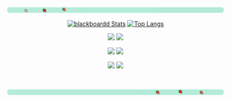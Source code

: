 [![strawberry banner](/assets/images/header/banner_upper.png)][sponsor]

<div align="center">

[<img src="https://github-readme-stats.vercel.app/api?username=blackboardd&show_icons=true&hide_title=true&theme=minimal&include_all_commits=true&count_private=true&line_height=32&hide=contribs,stars&hide_rank=true&icon_color=f03a17&border_radius=10" alt="blackboardd Stats" />][sponsor] [![Top Langs](https://github-readme-stats.vercel.app/api/top-langs/?username=blackboardd&layout=compact&langs_count=6&border_radius=10&card_width=235&custom_title=Languages)][sponsor]

[<img src="https://github-readme-stats.vercel.app/api/pin/?username=blackboardd&repo=xps-upcharge&theme=minimal" height="100">][xps-upcharge] [<img src="https://github-readme-stats.vercel.app/api/pin/?username=blackboardd&repo=gadfly&theme=minimal" height="100">][gadfly]


[<img src="https://github-readme-stats.vercel.app/api/pin/?username=blackboardd&repo=canvas-cli&theme=minimal" height="100">][canvas-cli] [<img src="https://github-readme-stats.vercel.app/api/pin/?username=blackboardd&repo=book-builder&theme=minimal" height="100">][book-builder]

[<img src="https://github-readme-stats.vercel.app/api/pin/?username=blackboardd&repo=magui&theme=minimal" height="100">][magui] [<img src="https://github-readme-stats.vercel.app/api/pin/?username=blackboardd&repo=yarn-project-template&theme=minimal" height="100">][yarn-project-template]

<br />

</div>

[![strawberry banner](/assets/images/header/banner_lower.png)][sponsor]

  [sponsor]:    https://github.com/sponsors/blackboardd
  [xps-upcharge]: https://github.com/blackboardd/xps-upcharge
  [gadfly]: https://github.com/blackboardd/gadfly
  [canvas-cli]: https://github.com/blackboardd/canvas-cli
  [book-builder]: https://github.com/blackboardd/book-builder
  [magui]: https://github.com/blackboardd/magui
  [yarn-project-template]: https://github.com/blackboardd/yarn-project-template
